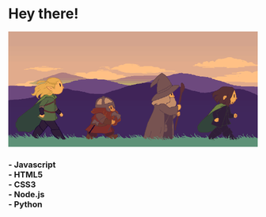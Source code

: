<h1> Hey there! </h1>

![](on_the_rush.gif)

<h3>
    <l1> - Javascript </li> <br>
    <l1> - HTML5 </li> <br>
    <l1> - CSS3 </li> <br>
    <l1> - Node.js </li> <br>
    <l1> - Python </li> <br>
</h3>